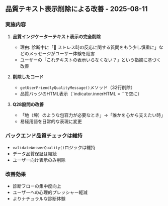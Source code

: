 ## 品質テキスト表示削除による改善 - 2025-08-11

### 実施内容
1. **品質インジケーターテキスト表示の完全削除**
   - 理由: 診断中に「💭 ストレス時の反応に関する質問をもう少し慎重に」などのメッセージがユーザー体験を阻害
   - ユーザーの「これテキストの表示いらなくない？」という指摘に基づく改善

2. **削除したコード**
   - `getUserFriendlyQualityMessage()`メソッド（32行削除）
   - 品質バッジのHTML表示（`indicator.innerHTML = ``で空に）

3. **Q28設問の改善**
   - 「地（坤）のような包容力が必要なとき」→「誰かを心から支えたい時」
   - 易経用語を日常的な表現に変更

### バックエンド品質チェックは維持
- `validateAnswerQuality()`ロジックは維持
- データ品質保証は継続
- ユーザー向け表示のみ削除

### 改善効果
- 診断フローの集中度向上
- ユーザーへの心理的プレッシャー軽減
- よりナチュラルな診断体験